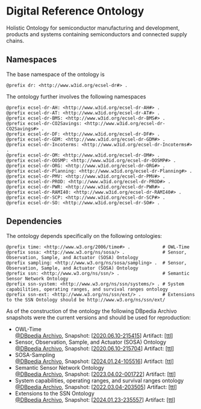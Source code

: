 # Digital Reference Ontology

Holistic Ontology for semiconductor manufacturing and development, products and systems containing semiconductors and connected supply chains.

## Namespaces

The base namespace of the ontology is

```turtle
@prefix dr: <http://www.w3id.org/ecsel-dr#> .
```

The ontology further involves the following namespaces

```turtle
@prefix ecsel-dr-AH: <http://www.w3id.org/ecsel-dr-AH#> .
@prefix ecsel-dr-AT: <http://www.w3id.org/ecsel-dr-AT#> .
@prefix ecsel-dr-BMS: <http://www.w3id.org/ecsel-dr-BMS#> .
@prefix ecsel-dr-CO2Savings: <http://www.w3id.org/ecsel-dr-CO2Savings#> .
@prefix ecsel-dr-DF: <http://www.w3id.org/ecsel-dr-DF#> .
@prefix ecsel-dr-GDM: <http://www.w3id.org/ecsel-dr-GDM#> .
@prefix ecsel-dr-Incoterms: <http://www.w3id.org/ecsel-dr-Incoterms#> .
@prefix ecsel-dr-OM: <http://www.w3id.org/ecsel-dr-OM#> .
@prefix ecsel-dr-OOSMP: <http://www.w3id.org/ecsel-dr-OOSMP#> .
@prefix ecsel-dr-ORG: <http://www.w3id.org/ecsel-dr-ORG#> .
@prefix ecsel-dr-Planning: <http://www.w3id.org/ecsel-dr-Planning#> .
@prefix ecsel-dr-PMV: <http://www.w3id.org/ecsel-dr-PMV#> .
@prefix ecsel-dr-PROD: <http://www.w3id.org/ecsel-dr-PROD#> .
@prefix ecsel-dr-PWR: <http://www.w3id.org/ecsel-dr-PWR#> .
@prefix ecsel-dr-RAMI40: <http://www.w3id.org/ecsel-dr-RAMI40#> .
@prefix ecsel-dr-SCP: <http://www.w3id.org/ecsel-dr-SCP#> .
@prefix ecsel-dr-SO: <http://www.w3id.org/ecsel-dr-SO#> .
```

## Dependencies

The ontology depends specifically on the following ontologies:

```turtle
@prefix time: <http://www.w3.org/2006/time#> .            # OWL-Time
@prefix sosa: <http://www.w3.org/ns/sosa/> .              # Sensor, Observation, Sample, and Actuator (SOSA) Ontology
@prefix sampling: <http://www.w3.org/ns/sosa/sampling> .  # Sensor, Observation, Sample, and Actuator (SOSA) Ontology
@prefix ssn: <http://www.w3.org/ns/ssn/> .                # Semantic Sensor Network Ontology
@prefix ssn-system: <http://www.w3.org/ns/ssn/systems/> . # System capabilities, operating ranges, and survival ranges ontology
@prefix ssn-ext: <http://www.w3.org/ns/ssn/ext/> .        # Extensions to the SSN Ontology should be http://www.w3.org/ns/ssn/ext/
```

As of the construction of the ontology the following DBpedia Archivo snapshots were the current versions and should be used for reproduction:
- OWL-Time<br/>[@DBpedia Archivo](https://archivo.dbpedia.org/info?o=http://www.w3.org/2006/time), Snapshot: [[2020.06.10-215415](https://databus.dbpedia.org/ontologies/w3.org/2006--time/2020.06.10-215415)] Artifact: [[ttl](https://archivo.dbpedia.org/download?o=http%3A//www.w3.org/2006/time&f=ttl&v=2020.06.10-215415)]
- Sensor, Observation, Sample, and Actuator (SOSA) Ontology<br/>[@DBpedia Archivo](https://archivo.dbpedia.org/info?o=http://www.w3.org/ns/sosa/), Snapshot: [[2020.06.10-215704](https://databus.dbpedia.org/ontologies/w3.org/ns--sosa/2020.06.10-215704)] Artifact: [[ttl](https://archivo.dbpedia.org/download?o=http%3A//www.w3.org/ns/sosa/&f=ttl&v=2020.06.10-215704)]
- SOSA-Sampling<br/>[@DBpedia Archivo](https://archivo.dbpedia.org/info?o=http://www.w3.org/ns/sosa/sampling/), Snapshot: [[2024.01.24-105516](https://databus.dbpedia.org/ontologies/w3.org/ns--sosa--sampling/2024.01.24-105516)] Artifact: [[ttl](https://archivo.dbpedia.org/download?o=http%3A//www.w3.org/ns/sosa/sampling/&f=ttl&v=2024.01.24-105516)]
- Semantic Sensor Network Ontology<br/>[@DBpedia Archivo](https://archivo.dbpedia.org/info?o=http://www.w3.org/ns/ssn/), Snapshot: [[2023.04.02-001722](https://databus.dbpedia.org/ontologies/w3.org/ns--ssn/2023.04.02-001722)] Artifact: [[ttl](https://archivo.dbpedia.org/download?o=http%3A//www.w3.org/ns/ssn/&f=ttl&v=2023.04.02-001722)]
- System capabilities, operating ranges, and survival ranges ontology<br/>[@DBpedia Archivo](https://archivo.dbpedia.org/info?o=http://www.w3.org/ns/ssn/systems/), Snapshot: [[2022.03.04-203505](https://databus.dbpedia.org/ontologies/w3.org/ns--ssn--systems/2022.03.04-203505)] Artifact: [[ttl](https://archivo.dbpedia.org/download?o=http%3A//www.w3.org/ns/ssn/systems/&f=ttl&v=2022.03.04-203505)]
- Extensions to the SSN Ontology<br/>[@DBpedia Archivo](https://archivo.dbpedia.org/info?o=http://www.w3.org/ns/ssn/ext), Snapshot: [[2024.01.23-235557](https://databus.dbpedia.org/ontologies/w3.org/ns--ssn--ext/2024.01.23-235557)] Artifact: [[ttl](https://archivo.dbpedia.org/download?o=http%3A//www.w3.org/ns/ssn/ext&f=ttl&v=2024.01.23-235557)]
